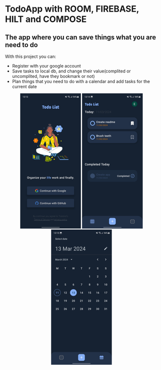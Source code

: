 # TodoApp with ROOM, FIREBASE, HILT and COMPOSE

## The app where you can save things what you are need to do

With this project you can:
* Register with your google account
* Save tasks to local db, and change their value(complited or uncomplited, have they bookmark or not)
* Plan things that you need to do with a calendar and add tasks for the current date
<p float="=center" style="text-align: center;">
  <img src="https://github.com/BRBXGIT/TodoApp/blob/main/imges/SignIn.jpg" alt="drawing" width="200"/>
  <img src="https://github.com/BRBXGIT/TodoApp/blob/main/imges/MainScreen2.jpg" alt="drawing" width="200"/>
  <img src="https://github.com/BRBXGIT/TodoApp/blob/main/imges/CalendarScreen.jpg" alt="drawing" width="200"/>
</p>
